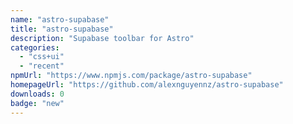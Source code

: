 ```yaml
---
name: "astro-supabase"
title: "astro-supabase"
description: "Supabase toolbar for Astro"
categories:
  - "css+ui"
  - "recent"
npmUrl: "https://www.npmjs.com/package/astro-supabase"
homepageUrl: "https://github.com/alexnguyennz/astro-supabase"
downloads: 0
badge: "new"
---
```


